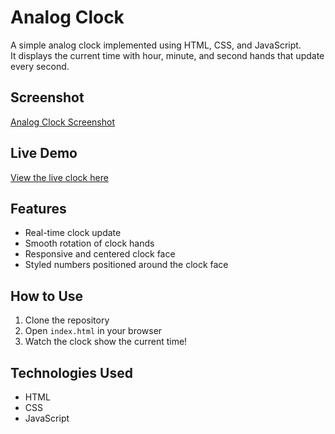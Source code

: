 # Analog Clock

A simple analog clock implemented using HTML, CSS, and JavaScript.  
It displays the current time with hour, minute, and second hands that update every second.

## Screenshot

[Analog Clock Screenshot](Analog-Clock-/Screenshot-2025-08-08-162955.png)



## Live Demo

[View the live clock here]()

## Features

- Real-time clock update  
- Smooth rotation of clock hands  
- Responsive and centered clock face  
- Styled numbers positioned around the clock face

## How to Use

1. Clone the repository  
2. Open `index.html` in your browser  
3. Watch the clock show the current time!

## Technologies Used

- HTML  
- CSS  
- JavaScript
